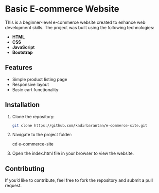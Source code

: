 # Basic E-commerce Website  

This is a beginner-level e-commerce website created to enhance web development skills. The project was built using the following technologies:  
- **HTML**  
- **CSS**  
- **JavaScript**
- **Bootstrap** 

## Features  
- Simple product listing page  
- Responsive layout  
- Basic cart functionality 

## Installation  
1. Clone the repository:  
   ```bash
   git clone https://github.com/kadirbarantan/e-commerce-site.git

2. Navigate to the project folder:
   
    cd e-commerce-site

3. Open the index.html file in your browser to view the website.

## Contributing
If you’d like to contribute, feel free to fork the repository and submit a pull request.
